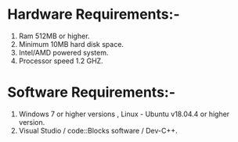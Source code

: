 # Hardware Requirements:-
1) Ram 512MB or higher.
2) Minimum 10MB hard disk space.
3) Intel/AMD powered system.
4) Processor speed 1.2 GHZ.

# Software Requirements:-
1) Windows 7 or higher versions , Linux - Ubuntu v18.04.4 or higher version.
2) Visual Studio / code::Blocks software / Dev-C++.


